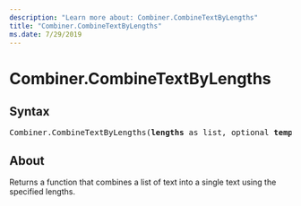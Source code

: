 ```yaml
---
description: "Learn more about: Combiner.CombineTextByLengths"
title: "Combiner.CombineTextByLengths"
ms.date: 7/29/2019
---
```

# Combiner.CombineTextByLengths

## Syntax

<pre>
Combiner.CombineTextByLengths(<b>lengths</b> as list, optional <b>template</b> as nullable text) as function
</pre> 
  
## About  
Returns a function that combines a list of text into a single text using the specified lengths. 

